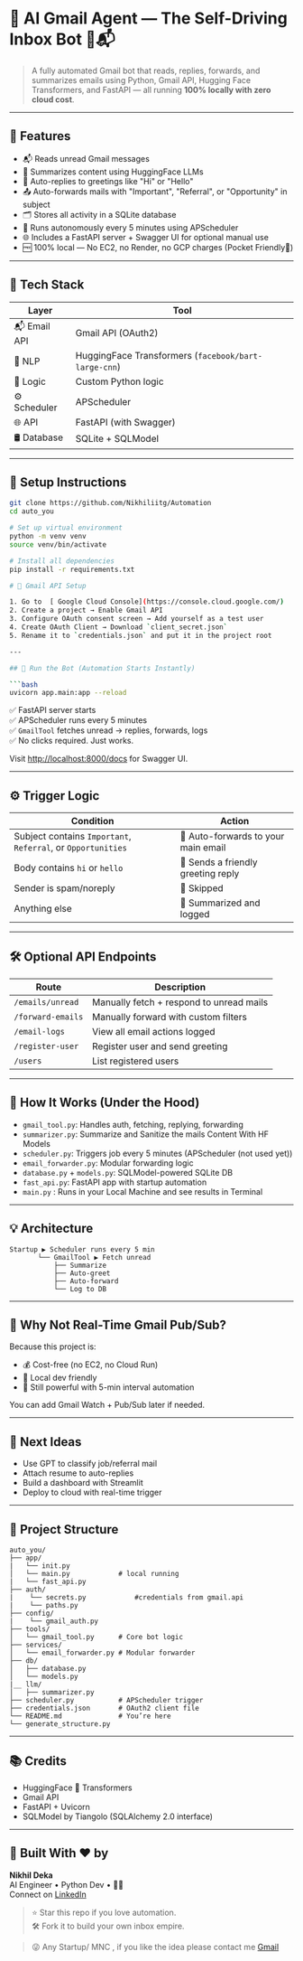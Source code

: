 # 📨 AI Gmail Agent — The Self-Driving Inbox Bot 🤖📬

> A fully automated Gmail bot that reads, replies, forwards, and summarizes emails using Python, Gmail API, Hugging Face Transformers, and FastAPI — all running **100% locally with zero cloud cost**.

---

## 🚀 Features

- 📬 Reads unread Gmail messages
- 🧠 Summarizes content using HuggingFace LLMs
- 👋 Auto-replies to greetings like "Hi" or "Hello"
- 📤 Auto-forwards mails with "Important", "Referral", or "Opportunity" in subject
- 🗂️ Stores all activity in a SQLite database
- 🧠 Runs autonomously every 5 minutes using APScheduler
- 🌐 Includes a FastAPI server + Swagger UI for optional manual use
- 🆓 100% local — No EC2, no Render, no GCP charges (Pocket Friendly🥲)

---

## 🧱 Tech Stack

| Layer        | Tool               |
|--------------|--------------------|
| 📬 Email API | Gmail API (OAuth2) |
| 🧠 NLP       | HuggingFace Transformers (`facebook/bart-large-cnn`) |
| 🧠 Logic     | Custom Python logic |
| ⚙️ Scheduler | APScheduler         |
| 🌐 API       | FastAPI (with Swagger) |
| 🛢️ Database  | SQLite + SQLModel   |

---

## 🔧 Setup Instructions

```bash
git clone https://github.com/Nikhiliitg/Automation
cd auto_you

# Set up virtual environment
python -m venv venv
source venv/bin/activate

# Install all dependencies
pip install -r requirements.txt

# 🔐 Gmail API Setup

1. Go to  [ Google Cloud Console](https://console.cloud.google.com/)
2. Create a project → Enable Gmail API
3. Configure OAuth consent screen → Add yourself as a test user
4. Create OAuth Client → Download `client_secret.json`
5. Rename it to `credentials.json` and put it in the project root

---

## 🧠 Run the Bot (Automation Starts Instantly)

```bash
uvicorn app.main:app --reload
```

✅ FastAPI server starts  
✅ APScheduler runs every 5 minutes  
✅ `GmailTool` fetches unread → replies, forwards, logs  
✅ No clicks required. Just works.

Visit [http://localhost:8000/docs](http://localhost:8000/docs) for Swagger UI.

---

## ⚙️ Trigger Logic

| Condition | Action |
|----------|--------|
| Subject contains `Important`, `Referral`, or `Opportunities` | 🔁 Auto-forwards to your main email |
| Body contains `hi` or `hello` | 🤖 Sends a friendly greeting reply |
| Sender is spam/noreply | 🚫 Skipped |
| Anything else | 🧠 Summarized and logged |

---

## 🛠️ Optional API Endpoints

| Route | Description |
|--------|-------------|
| `/emails/unread` | Manually fetch + respond to unread mails |
| `/forward-emails` | Manually forward with custom filters |
| `/email-logs` | View all email actions logged |
| `/register-user` | Register user and send greeting |
| `/users` | List registered users |

---

## 🧠 How It Works (Under the Hood)

- `gmail_tool.py`: Handles auth, fetching, replying, forwarding
- ` summarizer.py `: Summarize and Sanitize the mails Content With HF Models
- `scheduler.py`: Triggers job every 5 minutes (APScheduler (not used yet))
- `email_forwarder.py`: Modular forwarding logic
- `database.py` + `models.py`: SQLModel-powered SQLite DB
- `fast_api.py`: FastAPI app with startup automation
-  ` main.py ` : Runs in your Local Machine and see results in Terminal 
---

## 💡 Architecture

```
Startup ▶️ Scheduler runs every 5 min
       └── GmailTool ▶️ Fetch unread
           ├── Summarize
           ├── Auto-greet
           ├── Auto-forward
           └── Log to DB
```

---

## 💬 Why Not Real-Time Gmail Pub/Sub?

Because this project is:

- 💰 Cost-free (no EC2, no Cloud Run)
- 🧱 Local dev friendly
- 🧠 Still powerful with 5-min interval automation

You can add Gmail Watch + Pub/Sub later if needed.

---

## 🔮 Next Ideas

- Use GPT to classify job/referral mail
- Attach resume to auto-replies
- Build a dashboard with Streamlit
- Deploy to cloud with real-time trigger

---

## 📁 Project Structure

```
auto_you/
├── app/
|   └── init.py 
│   └── main.py            # local running
|   └── fast_api.py 
├── auth/
|    └── secrets.py            #credentials from gmail.api   
|    └── paths.py 
├── config/
|    └── gmail_auth.py 
├── tools/
│   └── gmail_tool.py      # Core bot logic
├── services/
│   └── email_forwarder.py # Modular forwarder
├── db/
│   ├── database.py
│   └── models.py
|__ llm/
│   ├── summarizer.py
├── scheduler.py           # APScheduler trigger
├── credentials.json       # OAuth2 client file
└── README.md              # You’re here
└── generate_structure.py
```

---

## 📚 Credits

- HuggingFace 🤗 Transformers  
- Gmail API  
- FastAPI + Uvicorn  
- SQLModel by Tiangolo (SQLAlchemy 2.0 interface)

---

## 📣 Built With ❤️ by

**Nikhil Deka**  
AI Engineer • Python Dev • 🧙‍♂️  
Connect on [LinkedIn](https://linkedin.com/in/nikhildeka/)

> ⭐ Star this repo if you love automation.  
> 🛠️ Fork it to build your own inbox empire.

> 😜 Any Startup/ MNC , if you like the idea please contact me [Gmail](nikhiliitg07@gmail.com)